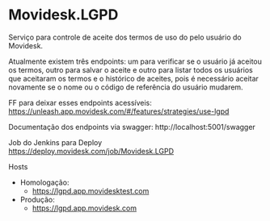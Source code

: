 # Movidesk.LGPD
Serviço para controle de aceite dos termos de uso do pelo usuário do Movidesk.

Atualmente existem três endpoints: um para verificar se o usuário já aceitou os termos,
outro para salvar o aceite e outro para listar todos os usuários que aceitaram os termos 
e o histórico de aceites, pois é necessário aceitar novamente se o nome ou o código de 
referência do usuário mudarem.

FF para deixar esses endpoints acessíveis:
https://unleash.app.movidesk.com/#/features/strategies/use-lgpd

Documentação dos endpoints via swagger:
http://localhost:5001/swagger

Job do Jenkins para Deploy
https://deploy.movidesk.com/job/Movidesk.LGPD

Hosts
- Homologação: 
    - https://lgpd.app.movidesktest.com
- Produção: 
    - https://lgpd.app.movidesk.com
